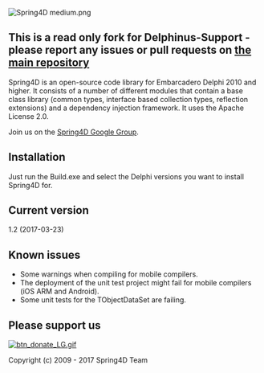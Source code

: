 ![Spring4D medium.png](https://bitbucket.org/repo/jxX7Lj/images/3496466100-Spring4D%20medium.png)


This is a read only fork for Delphinus-Support - please report any issues or pull requests on [the main repository](https://bitbucket.org/sglienke/spring4d)
------------------------------------------------------------------------------------------------------------------------------------------------------------


Spring4D is an open-source code library for Embarcadero Delphi 2010 and higher.
It consists of a number of different modules that contain a base class library (common types, interface based collection types, reflection extensions) and a dependency injection framework. It uses the Apache License 2.0.

Join us on the [Spring4D Google Group](https://groups.google.com/forum/#!forum/spring4d).

Installation
------------
Just run the Build.exe and select the Delphi versions you want to install Spring4D for.

Current version
---------------
1.2 (2017-03-23)

Known issues
------------
* Some warnings when compiling for mobile compilers.
* The deployment of the unit test project might fail for mobile compilers (iOS ARM and Android).
* Some unit tests for the TObjectDataSet are failing.

Please support us
-----------------
[![btn_donate_LG.gif](https://bitbucket.org/repo/jxX7Lj/images/1283204942-btn_donate_LG.gif)](https://www.paypal.com/cgi-bin/webscr?cmd=_s-xclick&hosted_button_id=KG4H9QT3MSDN8)


Copyright (c) 2009 - 2017 Spring4D Team
